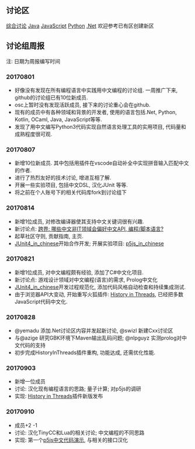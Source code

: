 ## 讨论区
[综合讨论](https://github.com/program-in-chinese/overview/issues) [Java](https://github.com/program-in-chinese/Java) [JavaScript](https://github.com/program-in-chinese/JavaScript) [Python](https://github.com/program-in-chinese/Python) [.Net](https://github.com/program-in-chinese/.Net) 欢迎参考已有区创建新区

## 讨论组周报

注: 日期为周报编写时间

### 20170801
- 好像没有发现在所有编程语言中实践用中文编程的讨论组. 一周推广下来, github的讨论组已有10位新成员. 
- osc上暂时没有发现活跃成员, 接下来的讨论重心会在github.
- 现有的成员中有各种领域和背景的开发者, 使用的语言包括.Net, Python, Kotlin, OCaml, Java, JavaScript等等.
- 发现了用中文编写Python3代码实现自然语言处理工具的实用项目, 代码量和成熟程度很可观.

### 20170807
- 新增10位新成员. 其中包括用插件在vscode自动补全中实现拼音输入匹配中文的作者.
- 进行了热烈友好的技术讨论, 增进互相了解.
- 开展一些实验项目, 包括中文DSL, 汉化JUnit 等等.
- 将之前在个人账号下的相关代码库fork到讨论组下
    
### 20170814
- 新增1位成员, 对修改编译器使其支持中文关键词很有兴趣.
- 新讨论点: [跨界: 哪些中文非IT领域会偏好中文API, 编程/脚本语言?](https://github.com/program-in-chinese/overview/issues/19)
- 起草社区守则, 贡献指南, 主页.
- [JUnit4_in_chinese](https://github.com/program-in-chinese/junit4_in_chinese)开始合作开发; 开展实验项目: [p5js_in_chinese](https://github.com/program-in-chinese/p5js_in_chinese)

### 20170821
- 新增1位成员, 对中文编程颇有经验, 添加了C#中文化项目.
- 新讨论点: 游戏设计领域对中文编程(语言)的需求, Prolog中文化 
- [JUnit4_in_chinese](https://github.com/program-in-chinese/junit4_in_chinese)开发过程规范化, 添加代码风格自动检查和持续集成测试.
- 由于浏览器API大变动, 开始重写火狐插件: [History in Threads](https://github.com/program-in-chinese/HistoryInThreads_WebExtension), 已经把多数JavaScript代码中文化.

### 20170828
- @yemadu 添加.Net讨论区内容并发起新讨论, @swizl 新建Cxx讨论区
- 与@azige 研究GBK环境下Maven输出乱码问题; @nlpguyz 实测prolog对中文代码的支持
- 初步完成HistoryInThreads插件重构, 功能达成, 还需优化性能.

### 20170903
- 新增一位成员
- 讨论: 汉化现有编程语言的思路; 量子计算; 对p5js的调研
- 实现: [History in Threads](https://addons.mozilla.org/en-US/firefox/addon/history-in-threads/)插件新版发布

### 20170910
- 成员+2 -1
- 讨论: 汉化TinyCC和Lua的相关讨论; 中文编程的不同思路
- 实现: 第一个[p5js中文代码演示](https://my.oschina.net/u/750760/tweet/15262605), 与相关的接口汉化
